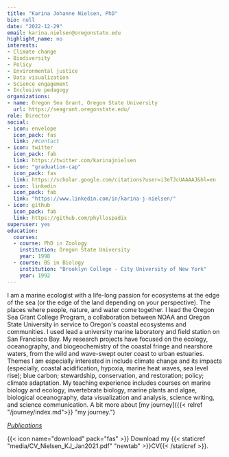 ```yaml
---
title: "Karina Johanne Nielsen, PhD"
bio: null
date: "2022-12-29"
email: karina.nielsen@oregonstate.edu
highlight_name: no
interests:
- Climate change
- Biodiversity
- Policy
- Environmental justice
- Data visualization
- Science engagement
- Inclusive pedagogy
organizations:
- name: Oregon Sea Grant, Oregon State University
  url: https://seagrant.oregonstate.edu/
role: Director
social:
- icon: envelope
  icon_pack: fas
  link: /#contact
- icon: twitter
  icon_pack: fab
  link: https://twitter.com/karinajnielsen
- icon: "graduation-cap"
  icon_pack: fas
  link: https://scholar.google.com/citations?user=i3eTJcUAAAAJ&hl=en
- icon: linkedin
  icon_pack: fab
  link: "https://www.linkedin.com/in/karina-j-nielsen/"
- icon: github
  icon_pack: fab
  link: https://github.com/phyllospadix
superuser: yes
education:
  courses:
  - course: PhD in Zoology
    institution: Oregon State University
    year: 1998
  - course: BS in Biology
    institution: "Brooklyn College - City University of New York"
    year: 1992
---
```


I am a marine ecologist with a life-long passion for ecosystems at the edge of the sea (or the edge of the land depending on your perspective). The places where people, nature, and water come together. I lead the Oregon Sea Grant College Program, a collaboration between NOAA and Oregon State University in service to Oregon's coastal ecosystems and communities. I used lead a university marine laboratory and field station on San Francisco Bay. My research projects have focused on the ecology, oceanography, and biogeochemistry of the coastal fringe and nearshore waters, from the wild and wave-swept outer coast to urban estuaries. Themes I am especially interested in include climate change and its impacts (especially, coastal acidification, hypoxia, marine heat waves, sea level rise); blue carbon; stewardship, conservation, and restoration; policy; climate adaptation. My teaching experience includes courses on marine biology and ecology, invertebrate biology, marine plants and algae, biological oceanography, data visualization and analysis, science writing, and science communication. A bit more about [my journey]({{< relref "/journey/index.md">}} "my journey.")

[*Publications*](https://scholar.google.com/citations?user=i3eTJcUAAAAJ&hl=en&authuser=1)

{{< icon name="download" pack="fas" >}} Download my {{< staticref "media/CV_Nielsen_KJ_Jan2021.pdf" "newtab" >}}CV{{< /staticref >}}.

